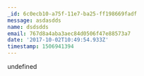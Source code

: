 ```yaml
---
_id: 6c0ecb10-a75f-11e7-ba25-ff198669fadf
message: asdasdds
name: dsdsdds
email: 767d8a4aba3aec84d0506f47e88573a7
date: '2017-10-02T10:49:54.933Z'
timestamp: 1506941394
---
```

undefined
